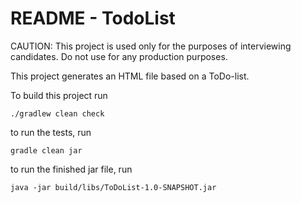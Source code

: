 # README - TodoList

CAUTION: This project is used only for the purposes of interviewing candidates. Do not use for any production purposes.

This project generates an HTML file based on a ToDo-list.

To build this project run

```./gradlew clean check```

to run the tests, run

```gradle clean jar```

to run the finished jar file, run

```java -jar build/libs/ToDoList-1.0-SNAPSHOT.jar ```